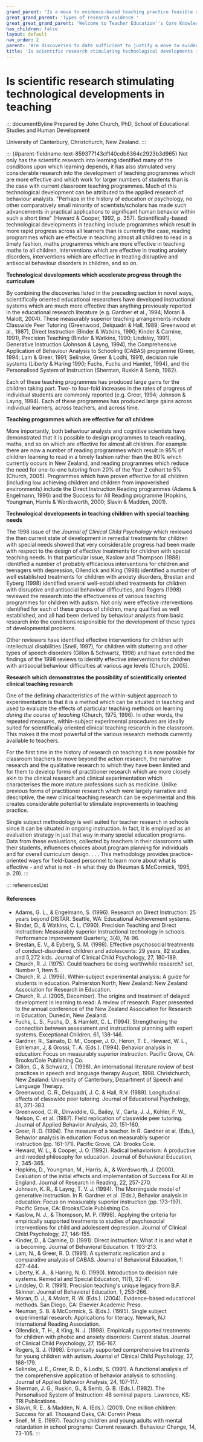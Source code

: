 ```yaml
---
grand_parent: 'Is a move to evidence-based teaching practice feasible at this time? '
great_grand_parent: 'Types of research evidence '
great_great_grand_parent: 'Welcome to Teacher Education''s Core Knowledge and Skills.'
has_children: false
layout: default
nav_order: 2
parent: 'Are discoveries to date sufficient to justify a move to evidence-based practice? '
title: 'Is scientific research stimulating technological developments in teaching '
---
```

# Is scientific research stimulating technological developments in teaching 


::: documentByline
Prepared by John Church, PhD, School of Educational Studies and Human
Development

University of Canterbury, Christchurch, New Zealand.
:::

::: {#parent-fieldname-text-859377143cf140cdb6364c2923b3d965}
Not only has the scientific research into learning identified many of
the conditions upon which learning depends, it has also stimulated very
considerable research into the development of teaching programmes which
are more effective and which work for larger numbers of students than is
the case with current classroom teaching programmes. Much of this
technological development can be attributed to the applied research of
behaviour analysts. "Perhaps in the history of education or psychology,
no other comparatively small minority of scientists/scholars has made
such advancements in practical applications to significant human
behavior within such a short time" (Heward & Cooper, 1992, p. 357).
Scientifically-based technological developments in teaching include
programmes which result in more rapid progress across all learners than
is currently the case, reading programmes which are effective in
teaching almost all children to read in a timely fashion, maths
programmes which are more effective in teaching maths to all children,
interventions which are effective in treating anxiety disorders,
interventions which are effective in treating disruptive and antisocial
behaviour disorders in children, and so on.

**Technological developments which accelerate progress through the
curriculum**

By combining the discoveries listed in the preceding section in novel
ways, scientifically oriented educational researchers have developed
instructional systems which are much more effective than anything
previously reported in the educational research literature (e.g. Gardner
et al., 1994; Moran & Malott, 2004). These measurably superior teaching
arrangements include Classwide Peer Tutoring (Greenwood, Delquadri &
Hall, 1989; Greenwood et al., 1987), Direct Instruction (Binder &
Watkins, 1990; Kinder & Carnine, 1991), Precision Teaching (Binder &
Watkins, 1990; Lindsley, 1991), Generative Instruction (Johnson & Layng,
1994), the Comprehensive Application of Behaviour Analysis to Schooling
(CABAS) programme (Greer, 1994; Lam & Greer, 1991; Selinske, Greer &
Lodhi, 1991), decision rule systems (Liberty & Haring 1990; Fuchs, Fuchs
and Hamlet, 1994), and the Personalised System of Instruction (Sherman,
Ruskin & Semb, 1982).

Each of these teaching programmes has produced large gains for the
children taking part. Two- to four-fold increases in the rates of
progress of individual students are commonly reported (e.g. Greer, 1994;
Johnson & Layng, 1994). Each of these programmes has produced large
gains across individual learners, across teachers, and across time.

**Teaching programmes which are effective for** ***all*** **children**

More importantly, both behaviour analysts and cognitive scientists have
demonstrated that it is possible to design programmes to teach reading,
maths, and so on which are effective for almost all children. For
example there are now a number of reading programmes which result in 95%
of children learning to read in a timely fashion rather than the 80%
which currently occurs in New Zealand, and reading programmes which
reduce the need for one-to-one tutoring from 20% of the Year 2 cohort to
5% (Church, 2005). Programmes which have proven effective for all
children (including low achieving children and children from
impoverished environments) include the Direct Instruction Reading
programmes (Adams & Engelmann, 1996) and the Success for All Reading
programme (Hopkins, Youngman, Harris & Wordsworth, 2000; Slavin &
Madden, 2001).

**Technological developments in teaching children with special teaching
needs**

The 1998 issue of the *Journal of Clinical Child Psychology* which
reviewed the then current state of development in remedial treatments
for children with special needs showed that very considerable progress
had been made with respect to the design of effective treatments for
children with special teaching needs. In that particular issue, Kaslow
and Thompson (1988) identified a number of probably efficacious
interventions for children and teenagers with depression, Ollendick and
King (1998) identified a number of well established treatments for
children with anxiety disorders, Brestan and Eyberg (1998) identified
several well-established treatments for children with disruptive and
antisocial behaviour difficulties, and Rogers (1998) reviewed the
research into the effectiveness of various teaching programmes for
children with autism. Not only were effective interventions identified
for each of these groups of children, many qualified as well
established, and all had been derived by behaviour analysts from basic
research into the conditions responsible for the development of these
types of developmental problems.

Other reviewers have identified effective interventions for children
with intellectual disabilities (Snell, 1997), for children with
stuttering and other types of speech disorders (Gillon & Schwartz, 1998)
and have extended the findings of the 1998 reviews to identify effective
interventions for children with antisocial behaviour difficulties at
various age levels (Church, 2005).

**Research which demonstrates the possibility of scientifically oriented
clinical teaching research**

One of the defining characteristics of the within-subject approach to
experimentation is that it is a method which can be situated *in*
teaching and used to evaluate the effects of particular teaching methods
on learning *during the course of teaching* (Church, 1975, 1996). In
other words, the repeated measures, within-subject experimental
procedures are ideally suited for scientifically oriented clinical
teaching research in the classroom. This makes it the most powerful of
the various research methods currently available to teachers.

For the first time in the history of research on teaching it is now
possible for classroom teachers to move beyond the action research, the
narrative research and the qualitative research to which they have been
limited and for them to develop forms of practitioner research which are
more closely akin to the clinical research and clinical experimentation
which characterises the more mature professions such as medicine. Unlike
previous forms of practitioner research which were largely narrative and
descriptive, the new clinical teaching research can be experimental and
this creates considerable potential to stimulate improvements in
teaching practice.

Single subject methodology is well suited for teacher research in
schools since it can be situated in ongoing instruction. In fact, it is
employed as an evaluation strategy in just that way in many special
education programs. Data from these evaluations, collected by teachers
in their classrooms with their students, influences choices about
program planning for individuals and for overall curriculum design. . .
. This methodology provides practice-oriented ways for field-based
personnel to learn more about what is effective - and what is not - in
what they do (Neuman & McCormick, 1995, p. 29).
:::

::: referencesList
#### References

-   Adams, G. L., & Engelmann, S. (1996). Research on Direct
    Instruction: 25 years beyond DISTAR. Seattle, WA: Educational
    Achievement systems.
-   Binder, D., & Watkins, C. L. (1990). Precision Teaching and Direct
    Instruction: Measurably superior instructional technology in
    schools. Performance Improvement Quarterly, 3(4), 74-96.
-   Brestan, E. V., & Eyberg, S. M. (1998). Effective psychosocial
    treatments of conduct-disordered children and adolescents: 29 years,
    82 studies, and 5,272 kids. Journal of Clinical Child Psychology,
    27, 180-189.
-   Church, R. J. (1975). Could teachers be doing worthwhile research?
    set, Number 1, Item 5.
-   Church, R. J. (1996). Within-subject experimental analysis: A guide
    for students in education. Palmerston North, New Zealand: New
    Zealand Association for Research in Education.
-   Church, R. J. (2005, December). The origins and treatment of delayed
    development in learning to read: A review of research. Paper
    presented to the annual conference of the New Zealand Association
    for Research in Education, Dunedin, New Zealand.
-   Fuchs, L. S., Fuchs, D., & Hamlett, C. L. (1994). Strengthening the
    connection between assessment and instructional planning with expert
    systems. Exceptional Children, 61, 138-146.
-   Gardner, R., Sainato, D. M., Cooper, J. O., Heron, T. E., Heward, W.
    L., Eshleman, J, & Grossi, T. A. (Eds.). (1994). Behavior analysis
    in education: Focus on measurably superior instruction. Pacific
    Grove, CA: Brooks/Cole Publishing Co.
-   Gillon, G., & Schwarz, I. (1998). An international literature review
    of best practices in speech and language therapy August, 1998.
    Christchurch, New Zealand: University of Canterbury, Department of
    Speech and Language Therapy.
-   Greenwood, C. R., Delquadri, J. C. & Hall, R.V. (1989). Longitudinal
    effects of classwide peer tutoring. Journal of Educational
    Psychology, 81, 371-383.
-   Greenwood, C. R., Dinwiddie, G., Bailey, V., Carta, J. J.,
    Kohler, F. W., Nelson, C. et al. (1987). Field replication of
    classwide peer tutoring. Journal of Applied Behavior Analysis, 20,
    151-160.
-   Greer, R .D. (1994). The measure of a teacher. In R. Gardner et al.
    (Eds.), Behavior analysis in education: Focus on measurably superior
    instruction (pp. 161-171). Pacific Grove, CA: Brooks Cole.
-   Heward, W. L., & Cooper, J. O. (1992). Radical behaviorism: A
    productive and needed philosophy for education. Journal of
    Behavioral Education, 2, 345-365.
-   Hopkins, D., Youngman, M., Harris, A., & Wordsworth, J. (2000).
    Evaluation of the initial effects and implementation of Success For
    All in England. Journal of Research in Reading, 22, 257-270.
-   Johnson, K. R., & Layng, T. V. J. (1994). The Morningside model of
    generative instruction. In R. Gardner et al. (Eds.), Behavior
    analysis in education: Focus on measurably superior instruction (pp.
    173-197). Pacific Grove, CA: Brooks/Cole Publishing Co.
-   Kaslow, N. J., & Thompson, M. P. (1998). Applying the criteria for
    empirically supported treatments to studies of psychosocial
    interventions for child and adolescent depression. Journal of
    Clinical Child Psychology, 27, 146-155.
-   Kinder, D., & Carnine, D. (1991). Direct instruction: What it is and
    what it is becoming. Journal of Behavioral Education. 1: 193-213.
-   Lam, N., & Greer, R. D. (1991). A systematic replication and a
    comparative analysis of CABAS. Journal of Behavioral Education, 1:
    427-444.
-   Liberty, K. A., & Haring, N. G. (1990). Introduction to decision
    rule systems. Remedial and Special Education, 11(1), 32-41.
-   Lindsley, O. R. (1991). Precision teaching's unique legacy from B.F.
    Skinner. Journal of Behavioral Education, 1, 253-266.
-   Moran, D. J., & Malott, R. W. (Eds.). (2004). Evidence-based
    educational methods. San Diego, CA: Elsevier Academic Press.
-   Neuman, S. B. & McCormick, S. (Eds.). (1995). Single subject
    experimental research: Applications for literacy. Newark, NJ:
    International Reading Association.
-   Ollendick, T. H., & King, N. J. (1998). Empirically supported
    treatments for children with phobic and anxiety disorders: Current
    status. Journal of Clinical Child Psychology, 27, 156-167.
-   Rogers, S. J. (1998). Empirically supported comprehensive treatments
    for young children with autism. Journal of Clinical Child
    Psychology, 27, 168-179.
-   Selinske, J. E., Greer, R. D., & Lodhi, S. (1991). A functional
    analysis of the comprehensive application of behavior analysis to
    schooling. Journal of Applied Behavior Analysis, 24, 107-117.
-   Sherman, J. G., Ruskin, G., & Semb, G. B. (Eds.). (1982). The
    Personalised System of Instruction: 48 seminal papers. Lawrence, KS:
    TRI Publications.
-   Slavin, R. E., & Madden, N. A. (Eds.). (2001). One million children:
    Success for all. Thousand Oaks, CA: Corwin Press
-   Snell, M. E. (1997). Teaching children and young adults with mental
    retardation in school programs: Current research. Behaviour Change,
    14, 73-105.
:::
